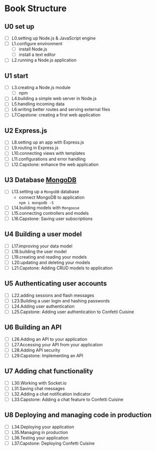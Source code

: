 Book Structure
===
## U0 set up
- [ ] L0.setting up Node.js & JavaScript engine
- [ ] L1.configure environment
  - [ ] install Node.js
  - [ ] install a text editor
- [ ] L2.running a Node.js application
## U1 start
- [ ] L3.creating a Node.js module
  - [ ] npm
- [ ] L4.building a simple web server in Node.js
- [ ] L5.handling incoming data
- [ ] L6.writing better routes and serving external files
- [ ] L7.Capstone: creating a first web application
## U2 Express.js
- [ ] L8.setting up an app with Express.js
- [ ] L9.routing in Express.js
- [ ] L10.connecting views with templates
- [ ] L11.configurations and error handling
- [ ] L12.Capstone: enhance the web application
## U3 Database [MongoDB](Note-MongoDB.md)
- [ ] L13.setting up a `MongoDB` database
  - connect MongoDB to application<br>
        `npm i mongodb -S`
- [ ] L14.building models with `Mongoose`
- [ ] L15.connecting controllers and models
- [ ] L16.Capstone: Saving user subscriptions
## U4 Building a user model
- [ ] L17.improving your data model
- [ ] L18.building the user model
- [ ] L19.creating and reading your models
- [ ] L20.updating and deleting your models
- [ ] L21.Capstone: Adding CRUD models to application
## U5 Authenticating user accounts
- [ ] L22.adding sessions and flash messages
- [ ] L23.Building a user login and hashing passwords
- [ ] L24.Adding user authentication
- [ ] L25.Capstone: Adding user authentication to Confetti Cuisine
## U6 Building an API
- [ ] L26.Adding an API to your application
- [ ] L27.Accessing your API from your application
- [ ] L28.Adding API security
- [ ] L29.Capstone: Implementing an API
## U7 Adding chat functionality
- [ ] L30.Working with Socket.io
- [ ] L31.Saving chat messages
- [ ] L32.Adding a chat notification indicator
- [ ] L33.Capstone: Adding a chat feature to Confetti Cuisine
## U8 Deploying and managing code in production
- [ ] L34.Deploying your application
- [ ] L35.Managing in production
- [ ] L36.Testing your application
- [ ] L37.Capstone: Deploying Confetti Cuisine